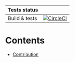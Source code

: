 | Tests status   |            |
|:---------------|:-------------:|
|Build & tests   |[![CircleCI](https://circleci.com/gh/w12-platform/W12-Product-Blockchain-Protocol.svg?style=svg)](https://circleci.com/gh/w12-platform/W12-Product-Blockchain-Protocol) |



# Contents

 * [Contribution](./docs/contribution.md)
